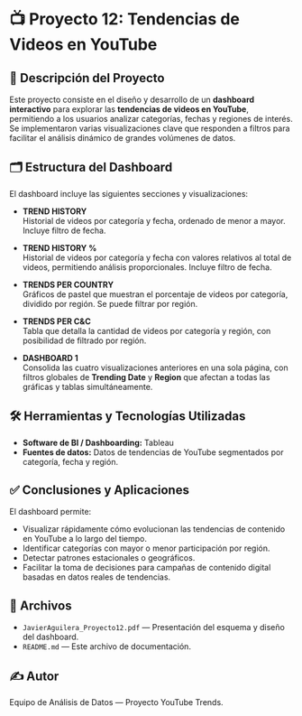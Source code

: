 # 📺 Proyecto 12: Tendencias de Videos en YouTube

## 📑 Descripción del Proyecto

Este proyecto consiste en el diseño y desarrollo de un **dashboard interactivo** para explorar las **tendencias de videos en YouTube**, permitiendo a los usuarios analizar categorías, fechas y regiones de interés. Se implementaron varias visualizaciones clave que responden a filtros para facilitar el análisis dinámico de grandes volúmenes de datos.

## 🗂️ Estructura del Dashboard

El dashboard incluye las siguientes secciones y visualizaciones:

- **TREND HISTORY**  
  Historial de videos por categoría y fecha, ordenado de menor a mayor. Incluye filtro de fecha.

- **TREND HISTORY %**  
  Historial de videos por categoría y fecha con valores relativos al total de videos, permitiendo análisis proporcionales. Incluye filtro de fecha.

- **TRENDS PER COUNTRY**  
  Gráficos de pastel que muestran el porcentaje de videos por categoría, dividido por región. Se puede filtrar por región.

- **TRENDS PER C&C**  
  Tabla que detalla la cantidad de videos por categoría y región, con posibilidad de filtrado por región.

- **DASHBOARD 1**  
  Consolida las cuatro visualizaciones anteriores en una sola página, con filtros globales de **Trending Date** y **Region** que afectan a todas las gráficas y tablas simultáneamente.

## 🛠️ Herramientas y Tecnologías Utilizadas

- **Software de BI / Dashboarding:** Tableau  
- **Fuentes de datos:** Datos de tendencias de YouTube segmentados por categoría, fecha y región.

## ✅ Conclusiones y Aplicaciones

El dashboard permite:
- Visualizar rápidamente cómo evolucionan las tendencias de contenido en YouTube a lo largo del tiempo.
- Identificar categorías con mayor o menor participación por región.
- Detectar patrones estacionales o geográficos.
- Facilitar la toma de decisiones para campañas de contenido digital basadas en datos reales de tendencias.

## 📂 Archivos

- `JavierAguilera_Proyecto12.pdf` — Presentación del esquema y diseño del dashboard.
- `README.md` — Este archivo de documentación.

## ✍️ Autor

Equipo de Análisis de Datos — Proyecto YouTube Trends.
